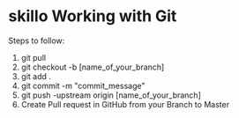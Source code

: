 # skillo Working with Git

Steps to follow:

1. git pull
2. git checkout -b [name_of_your_branch]
3. git add .
4. git commit -m "commit_message"
5. git push -upstream origin [name_of_your_branch]
6. Create Pull request in GitHub from your Branch to Master
